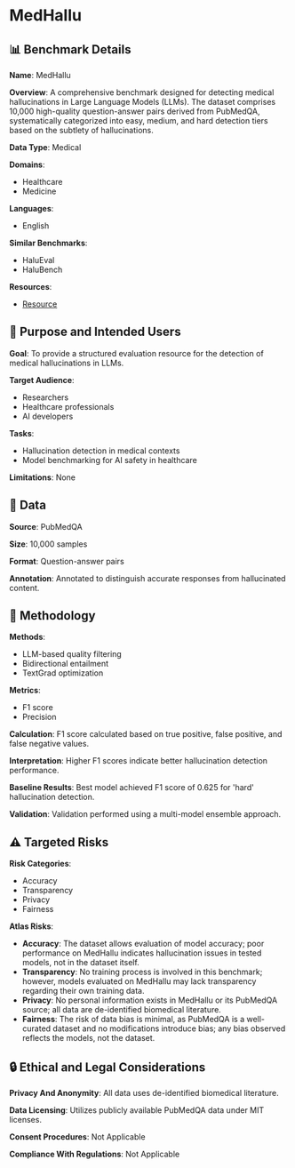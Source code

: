 # MedHallu

## 📊 Benchmark Details

**Name**: MedHallu

**Overview**: A comprehensive benchmark designed for detecting medical hallucinations in Large Language Models (LLMs). The dataset comprises 10,000 high-quality question-answer pairs derived from PubMedQA, systematically categorized into easy, medium, and hard detection tiers based on the subtlety of hallucinations.

**Data Type**: Medical

**Domains**:
- Healthcare
- Medicine

**Languages**:
- English

**Similar Benchmarks**:
- HaluEval
- HaluBench

**Resources**:
- [Resource](https://medhallu.github.io/)

## 🎯 Purpose and Intended Users

**Goal**: To provide a structured evaluation resource for the detection of medical hallucinations in LLMs.

**Target Audience**:
- Researchers
- Healthcare professionals
- AI developers

**Tasks**:
- Hallucination detection in medical contexts
- Model benchmarking for AI safety in healthcare

**Limitations**: None

## 💾 Data

**Source**: PubMedQA

**Size**: 10,000 samples

**Format**: Question-answer pairs

**Annotation**: Annotated to distinguish accurate responses from hallucinated content.

## 🔬 Methodology

**Methods**:
- LLM-based quality filtering
- Bidirectional entailment
- TextGrad optimization

**Metrics**:
- F1 score
- Precision

**Calculation**: F1 score calculated based on true positive, false positive, and false negative values.

**Interpretation**: Higher F1 scores indicate better hallucination detection performance.

**Baseline Results**: Best model achieved F1 score of 0.625 for 'hard' hallucination detection.

**Validation**: Validation performed using a multi-model ensemble approach.

## ⚠️ Targeted Risks

**Risk Categories**:
- Accuracy
- Transparency
- Privacy
- Fairness

**Atlas Risks**:
- **Accuracy**: The dataset allows evaluation of model accuracy; poor performance on MedHallu indicates hallucination issues in tested models, not in the dataset itself.
- **Transparency**: No training process is involved in this benchmark; however, models evaluated on MedHallu may lack transparency regarding their own training data.
- **Privacy**: No personal information exists in MedHallu or its PubMedQA source; all data are de-identified biomedical literature.
- **Fairness**: The risk of data bias is minimal, as PubMedQA is a well-curated dataset and no modifications introduce bias; any bias observed reflects the models, not the dataset.

## 🔒 Ethical and Legal Considerations

**Privacy And Anonymity**: All data uses de-identified biomedical literature.

**Data Licensing**: Utilizes publicly available PubMedQA data under MIT licenses.

**Consent Procedures**: Not Applicable

**Compliance With Regulations**: Not Applicable
